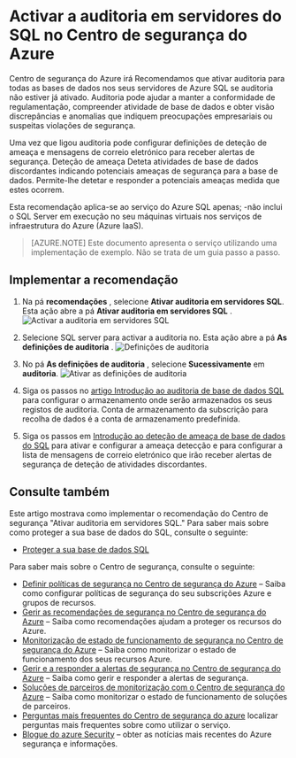 <properties
   pageTitle="Activar a auditoria em servidores do SQL no Centro de segurança do Azure | Microsoft Azure"
   description="Este documento mostra-lhe como implementar o recomendação do Centro de segurança do Azure **Ativar auditoria em servidores SQL**."
   services="security-center"
   documentationCenter="na"
   authors="TerryLanfear"
   manager="MBaldwin"
   editor=""/>

<tags
   ms.service="security-center"
   ms.devlang="na"
   ms.topic="article"
   ms.tgt_pltfrm="na"
   ms.workload="na"
   ms.date="07/29/2016"
   ms.author="terrylan"/>

# <a name="enable-auditing-on-sql-servers-in-azure-security-center"></a>Activar a auditoria em servidores do SQL no Centro de segurança do Azure

Centro de segurança do Azure irá Recomendamos que ativar auditoria para todas as bases de dados nos seus servidores de Azure SQL se auditoria não estiver já ativado. Auditoria pode ajudar a manter a conformidade de regulamentação, compreender atividade de base de dados e obter visão discrepâncias e anomalias que indiquem preocupações empresariais ou suspeitas violações de segurança.

Uma vez que ligou auditoria pode configurar definições de deteção de ameaça e mensagens de correio eletrónico para receber alertas de segurança. Deteção de ameaça Deteta atividades de base de dados discordantes indicando potenciais ameaças de segurança para a base de dados. Permite-lhe detetar e responder a potenciais ameaças medida que estes ocorrem.

Esta recomendação aplica-se ao serviço do Azure SQL apenas; -não inclui o SQL Server em execução no seu máquinas virtuais nos serviços de infraestrutura do Azure (Azure IaaS).

> [AZURE.NOTE] Este documento apresenta o serviço utilizando uma implementação de exemplo.  Não se trata de um guia passo a passo.

## <a name="implement-the-recommendation"></a>Implementar a recomendação

1. Na pá **recomendações** , selecione **Ativar auditoria em servidores SQL**.  Esta ação abre a pá **Ativar auditoria em servidores SQL** .
![Activar a auditoria em servidores SQL][1]

2. Selecione SQL server para activar a auditoria no. Esta ação abre a pá **As definições de auditoria** .
![Definições de auditoria][2]
3. No pá **As definições de auditoria** , selecione **Sucessivamente** em **auditoria**.
![Ativar as definições de auditoria][3]

4. Siga os passos no [artigo Introdução ao auditoria de base de dados SQL](../sql-database/sql-database-auditing-get-started.md) para configurar o armazenamento onde serão armazenados os seus registos de auditoria. Conta de armazenamento da subscrição para recolha de dados é a conta de armazenamento predefinida.

5. Siga os passos em [Introdução ao deteção de ameaça de base de dados do SQL](../sql-database/sql-database-threat-detection-get-started.md) para ativar e configurar a ameaça detecção e para configurar a lista de mensagens de correio eletrónico que irão receber alertas de segurança de deteção de atividades discordantes.

## <a name="see-also"></a>Consulte também

Este artigo mostrava como implementar o recomendação do Centro de segurança "Ativar auditoria em servidores SQL." Para saber mais sobre como proteger a sua base de dados do SQL, consulte o seguinte:

- [Proteger a sua base de dados SQL](../sql-database/sql-database-security.md)

Para saber mais sobre o Centro de segurança, consulte o seguinte:

- [Definir políticas de segurança no Centro de segurança do Azure](security-center-policies.md) – Saiba como configurar políticas de segurança do seu subscrições Azure e grupos de recursos.
- [Gerir as recomendações de segurança no Centro de segurança do Azure](security-center-recommendations.md) – Saiba como recomendações ajudam a proteger os recursos do Azure.
- [Monitorização de estado de funcionamento de segurança no Centro de segurança do Azure](security-center-monitoring.md) – Saiba como monitorizar o estado de funcionamento dos seus recursos Azure.
- [Gerir e a responder a alertas de segurança no Centro de segurança do Azure](security-center-managing-and-responding-alerts.md) – Saiba como gerir e responder a alertas de segurança.
- [Soluções de parceiros de monitorização com o Centro de segurança do Azure](security-center-partner-solutions.md) – Saiba como monitorizar o estado de funcionamento de soluções de parceiros.
- [Perguntas mais frequentes do Centro de segurança do azure](security-center-faq.md) localizar perguntas mais frequentes sobre como utilizar o serviço.
- [Blogue do azure Security](http://blogs.msdn.com/b/azuresecurity/) – obter as notícias mais recentes do Azure segurança e informações.

<!--Image references-->
[1]: ./media/security-center-enable-auditing-on-sql-server/enable-auditing-on-sql-servers.png
[2]:./media/security-center-enable-auditing-on-sql-server/enable-auditing.png
[3]: ./media/security-center-enable-auditing-on-sql-server/auditing-settings-blade.png
